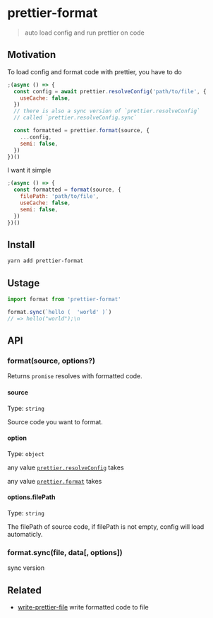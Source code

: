 # prettier-format

> auto load config and run prettier on code

## Motivation

To load config and format code with prettier, you have to do

```js
;(async () => {
  const config = await prettier.resolveConfig('path/to/file', {
    useCache: false,
  })
  // there is also a sync version of `prettier.resolveConfig`
  // called `prettier.resolveConfig.sync`

  const formatted = prettier.format(source, {
    ...config,
    semi: false,
  })
})()
```

I want it simple

```js
;(async () => {
  const formatted = format(source, {
    filePath: 'path/to/file',
    useCache: false,
    semi: false,
  })
})()
```

## Install

```sh
yarn add prettier-format
```

## Ustage

```js
import format from 'prettier-format'

format.sync(`hello (  'world' )`)
// => hello("world");\n
```

## API

### format(source, options?)

Returns `promise` resolves with formatted code.

#### source

Type: `string`

Source code you want to format.

#### option

Type: `object`

any value [`prettier.resolveConfig`](https://prettier.io/docs/en/api.html#prettierresolveconfigfilepath-options) takes

any value [`prettier.format`](https://prettier.io/docs/en/api.html#prettierformatsource-options) takes

#### options.filePath

Type: `string`

The filePath of source code, if filePath is not empty, config will load automaticly.

### format.sync(file, data[, options])

sync version

## Related

- [write-prettier-file](https://github.com/fisker/write-prettier-file) write formatted code to file
